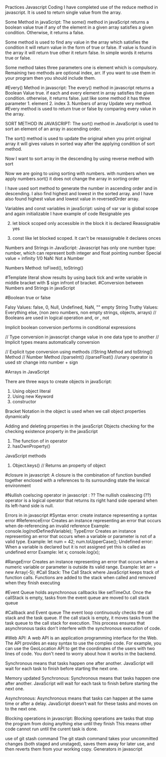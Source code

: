 Practices Javascript Coding 
I have completed use of the reduce method in javascript. It is used to return single value from the array.

Some Method in javaScript:
The some() method in javaScript returns a boolean value true if any of the element in a given array satisfies a given condition. Otherwise, it returns a false.

Some method is used to find any value in the array which satisfies the condition it will return value in the form of true or false. If value is found in the array it will return true other it return false. In simple words it returns true or false.

Some method takes three parameters one is element which is compulsory. Remaining two methods are optional index, arr. If you want to use them in your program then you should include them.

#Every() Method in javascript:
The every() method  in javascript returns a Boolean Value true. if each and every element in array satisfies the given condition. otherwise, it returns false.
just like some method it has three parameter 1. element 2. index 3. Numbers of array
Update very method.
#Every method is used to return true or false by comparing every value in the array.

SORT METHOD IN JAVASCRIPT:
The sort() method in JavaScript is used to sort an element of an array in ascending order.

The sort() method is used to update the original when you print original array it will gives values in sorted way after the applying condition of sort method.

Now I want to sort array in the descending by using reverse method with sort

Now we are going to using sorting with numbers. with numbers when we apply numbers.sort() it does not change the array in sorting order 

I have used sort method to generate the number in ascending order and in descending.  I also find highest and lowest in the sorted array. and I have also found highest value and lowest value in reversedOrder array.



Variables and const variables in javaScript:
using of var var is global scope and again initializable 
I have example of code
Resignable yes

2. let block scoped only accessible in the block it is declared
Reassignable yes

3. const like let blocked scoped. It can't be resassignable
it declares onces


Numbers and Strings in JavaScript:
Javascript has only one number type: number, which can represent both integer and float pointing number
Special  value = infinity 1/0
NaN: Not a Number

Numbers Method: toFixed(), toString()

#Template literal show results by using back tick and write variable in middle bracket with $ sign infront of bracket.
#Conversion between Numbers and Strings in javaScript


#Boolean true or false

Falsy Values: false, 0, Null, Undefined, NaN, "" empty String
Truthy Values: Everything else, (non zero numbers, non empty strings, objects, arrays)
// Booleans are used in logical operation and, or , not


Implicit boolean conversion
performs in conditional expressions

// Type conversion in javascript
change value in one data type to another
// Implicit types means automatically conversion

// Explicit type conversion using methods
//String Method and toString() Method
// Number Method
//parseInt()
//parseFloat()
//unary operator is used str change into number + sign


#Arrays in JavaScript


There are three ways to create objects in javaScript:

1. Using object literal
2. Using new Keyword
3. constructor

Bracket Notation in the object is used when we call object properties dynamically

Adding and deleting properties in the javaScript Objects
checking for the checking existence property in the javaScript

1. The function of in operator
2. hasOwnProperty() 

JavaScript methods
1. Object.keys() // Returns an property of object

#closure in javascript:
A closure is the combination of function bundled together enclosed with a references to its surrounding state the lexical environment

#Nullish coelscing operator in javascript : ??
The nullish coalescing (??) operator is a logical operator that returns its right hand side operand when its left-hand side is null.

Errors in in javascript 
#Syntax error: create instance representing a syntax error
#ReferenceError
Creates an instance representing an error that occurs when de-referencing an invalid reference
Example: console.log(notDefinedVariable);
TypeError
Creates an instance representing an error that occurs when a variable or parameter is not of a valid type.
Example: 
let num = 42;
num.toUpperCase();
Undefined error: When a variable is declared but it is not assigned yet this is called as undefined error
Example:
let x;
console.log(x);

#RangeError
Creates an instance representing an error that occurs when a numeric variable or parameter is outside its valid range.
Example: let arr = new Array(-5);
#Call Stack:
The Call Stack where JavaScript keeps track of function calls. Functions are added to the stack when called and removed when they finish executing

#Event Queue holds asynchronous callbacks like setTimeOut. Once the callStack is empty, tasks from the event queue are moved to call stack queue 

#Callback and Event queue
The event loop continuously checks the call stack and the task queue. If the call stack is empty, it moves tasks from the task queue to the call stack for execution. This process ensures that asynchronous tasks don't interfere with the synchronous execution of code.

#Web API: A web API is an application programming interface for the Web. 
The API provides an easy syntax to use the complex code. For example, you can use the GeoLocation API to get the coordinates of the users with two lines of code. You don't need to worry about how it works in the backend.

Synchronous means that tasks happen one after another. JavaScript will wait for each task to finish before starting the next one.

Memory updated
Synchronous:
Synchronous means that tasks happen one after another. JavaScript will wait for each task to finish before starting the next one.

Asynchronous:
Asynchronous means that tasks can happen at the same time or after a delay. JavaScript doesn’t wait for these tasks and moves on to the next one.

Blocking operations in javascript:
Blocking operations are tasks that stop the program from doing anything else until they finish
This means other code cannot run until the curent task is done.

use of git stash command
The git stash command takes your uncommitted changes (both staged and unstaged), saves them away for later use, and then reverts them from your working copy.
Generators in javascript

